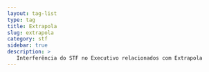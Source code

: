 ```yaml
---
layout: tag-list
type: tag
title: Extrapola
slug: extrapola
category: stf
sidebar: true
description: >
   Interferência do STF no Executivo relacionados com Extrapola
---
```

